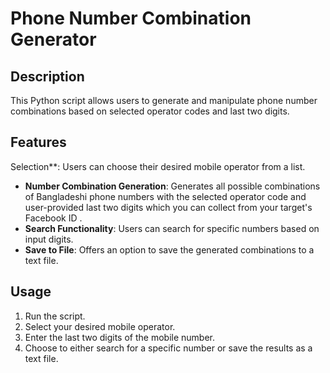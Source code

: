 # Phone Number Combination Generator

## Description
This Python script allows users to generate and manipulate phone number combinations based on selected operator codes and last two digits.

## Features
Selection**: Users can choose their desired mobile operator from a list.
- **Number Combination Generation**: Generates all possible combinations of Bangladeshi  phone numbers with the selected operator code and user-provided last two digits which you can collect from your target's Facebook ID .
- **Search Functionality**: Users can search for specific numbers based on input digits.
- **Save to File**: Offers an option to save the generated combinations to a text file.

## Usage
1. Run the script.
2. Select your desired mobile operator.
3. Enter the last two digits of the mobile number.
4. Choose to either search for a specific number or save the results as a text file.

   
